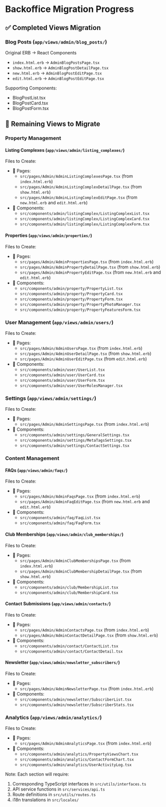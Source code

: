 # Backoffice Migration Progress

## ✅ Completed Views Migration

### Blog Posts (`app/views/admin/blog_posts/`)

Original ERB -> React Components

- `index.html.erb` -> `AdminBlogPostsPage.tsx`
- `show.html.erb` -> `AdminBlogPostDetailPage.tsx`
- `new.html.erb` -> `AdminBlogPostEditPage.tsx`
- `edit.html.erb` -> `AdminBlogPostEditPage.tsx`

Supporting Components:

- BlogPostList.tsx
- BlogPostCard.tsx
- BlogPostForm.tsx

## 📝 Remaining Views to Migrate

### Property Management

#### Listing Complexes (`app/views/admin/listing_complexes/`)

Files to Create:

- 📄 Pages:
  - `src/pages/Admin/AdminListingComplexesPage.tsx` (from `index.html.erb`)
  - `src/pages/Admin/AdminListingComplexDetailPage.tsx` (from `show.html.erb`)
  - `src/pages/Admin/AdminListingComplexEditPage.tsx` (from `new.html.erb` and `edit.html.erb`)
- 🧩 Components:
  - `src/components/admin/listingComplex/ListingComplexList.tsx`
  - `src/components/admin/listingComplex/ListingComplexCard.tsx`
  - `src/components/admin/listingComplex/ListingComplexForm.tsx`

#### Properties (`app/views/admin/properties/`)

Files to Create:

- 📄 Pages:
  - `src/pages/Admin/AdminPropertiesPage.tsx` (from `index.html.erb`)
  - `src/pages/Admin/AdminPropertyDetailPage.tsx` (from `show.html.erb`)
  - `src/pages/Admin/AdminPropertyEditPage.tsx` (from `new.html.erb` and `edit.html.erb`)
- 🧩 Components:
  - `src/components/admin/property/PropertyList.tsx`
  - `src/components/admin/property/PropertyCard.tsx`
  - `src/components/admin/property/PropertyForm.tsx`
  - `src/components/admin/property/PropertyPhotoManager.tsx`
  - `src/components/admin/property/PropertyFeaturesForm.tsx`

### User Management (`app/views/admin/users/`)

Files to Create:

- 📄 Pages:
  - `src/pages/Admin/AdminUsersPage.tsx` (from `index.html.erb`)
  - `src/pages/Admin/AdminUserDetailPage.tsx` (from `show.html.erb`)
  - `src/pages/Admin/AdminUserEditPage.tsx` (from `edit.html.erb`)
- 🧩 Components:
  - `src/components/admin/user/UserList.tsx`
  - `src/components/admin/user/UserCard.tsx`
  - `src/components/admin/user/UserForm.tsx`
  - `src/components/admin/user/UserRolesManager.tsx`

### Settings (`app/views/admin/settings/`)

Files to Create:

- 📄 Pages:
  - `src/pages/Admin/AdminSettingsPage.tsx` (from `index.html.erb`)
- 🧩 Components:
  - `src/components/admin/settings/GeneralSettings.tsx`
  - `src/components/admin/settings/MetaTagsSettings.tsx`
  - `src/components/admin/settings/ContactSettings.tsx`

### Content Management

#### FAQs (`app/views/admin/faqs/`)

Files to Create:

- 📄 Pages:
  - `src/pages/Admin/AdminFaqsPage.tsx` (from `index.html.erb`)
  - `src/pages/Admin/AdminFaqEditPage.tsx` (from `new.html.erb` and `edit.html.erb`)
- 🧩 Components:
  - `src/components/admin/faq/FaqList.tsx`
  - `src/components/admin/faq/FaqForm.tsx`

#### Club Memberships (`app/views/admin/club_memberships/`)

Files to Create:

- 📄 Pages:
  - `src/pages/Admin/AdminClubMembershipsPage.tsx` (from `index.html.erb`)
  - `src/pages/Admin/AdminClubMembershipDetailPage.tsx` (from `show.html.erb`)
- 🧩 Components:
  - `src/components/admin/club/MembershipList.tsx`
  - `src/components/admin/club/MembershipCard.tsx`

#### Contact Submissions (`app/views/admin/contacts/`)

Files to Create:

- 📄 Pages:
  - `src/pages/Admin/AdminContactsPage.tsx` (from `index.html.erb`)
  - `src/pages/Admin/AdminContactDetailPage.tsx` (from `show.html.erb`)
- 🧩 Components:
  - `src/components/admin/contact/ContactList.tsx`
  - `src/components/admin/contact/ContactDetail.tsx`

#### Newsletter (`app/views/admin/newsletter_subscribers/`)

Files to Create:

- 📄 Pages:
  - `src/pages/Admin/AdminNewsletterPage.tsx` (from `index.html.erb`)
- 🧩 Components:
  - `src/components/admin/newsletter/SubscriberList.tsx`
  - `src/components/admin/newsletter/SubscriberStats.tsx`

### Analytics (`app/views/admin/analytics/`)

Files to Create:

- 📄 Pages:
  - `src/pages/Admin/AdminAnalyticsPage.tsx` (from `index.html.erb`)
- 🧩 Components:
  - `src/components/admin/analytics/PropertyViewsChart.tsx`
  - `src/components/admin/analytics/ContactFormChart.tsx`
  - `src/components/admin/analytics/UserActivityLog.tsx`

Note: Each section will require:

1. Corresponding TypeScript interfaces in `src/utils/interfaces.ts`
2. API service functions in `src/services/api.ts`
3. Route definitions in `src/utils/routes.ts`
4. i18n translations in `src/locales/`
